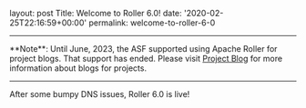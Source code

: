 
layout: post
Title: Welcome to Roller 6.0!
date: '2020-02-25T22:16:59+00:00'
permalink: welcome-to-roller-6-0

<hr/>
**Note**: Until June, 2023, the ASF supported using Apache Roller for project blogs. That support has ended. Please visit <a href="https://infra.apache.org/project-blogs.html" target="_blank">Project Blog</a> for more information about blogs for projects.
<hr/>

<p>After some bumpy DNS issues, Roller 6.0 is live!<br></p>
